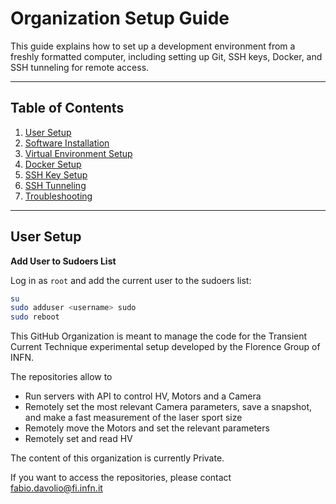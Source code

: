 # Organization Setup Guide
This guide explains how to set up a development environment from a freshly formatted computer, including setting up Git, SSH keys, Docker, and SSH tunneling for remote access.

---

## Table of Contents
1. [User Setup](#user-setup)
2. [Software Installation](#software-installation)
3. [Virtual Environment Setup](#virtual-environment-setup)
4. [Docker Setup](#docker-setup)
5. [SSH Key Setup](#ssh-key-setup)
6. [SSH Tunneling](#ssh-tunneling)
7. [Troubleshooting](#troubleshooting)

---

## User Setup

**Add User to Sudoers List**

Log in as `root` and add the current user to the sudoers list:
```bash
su
sudo adduser <username> sudo
sudo reboot
```



This GitHub Organization is meant to manage the code for the Transient Current Technique experimental setup developed by the Florence Group of INFN.

The repositories allow to
* Run servers with API to control HV, Motors and a Camera
* Remotely set the most relevant Camera parameters, save a snapshot, and make a fast measurement of the laser sport size
* Remotely move the Motors and set the relevant parameters
* Remotely set and read HV

The content of this organization is currently Private. 

If you want to access the repositories, please contact fabio.davolio@fi.infn.it
